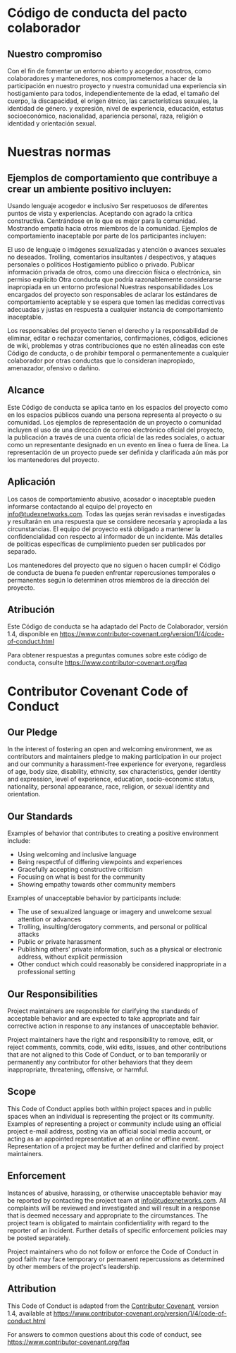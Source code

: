 # Código de conducta del pacto colaborador
## Nuestro compromiso
Con el fin de fomentar un entorno abierto y acogedor, nosotros, como colaboradores y mantenedores, nos comprometemos a hacer de la participación en nuestro proyecto y nuestra comunidad una experiencia sin hostigamiento para todos, independientemente de la edad, el tamaño del cuerpo, la discapacidad, el origen étnico, las características sexuales, la identidad de género. y expresión, nivel de experiencia, educación, estatus socioeconómico, nacionalidad, apariencia personal, raza, religión o identidad y orientación sexual.

# Nuestras normas
## Ejemplos de comportamiento que contribuye a crear un ambiente positivo incluyen:

Usando lenguaje acogedor e inclusivo
Ser respetuosos de diferentes puntos de vista y experiencias.
Aceptando con agrado la crítica constructiva.
Centrándose en lo que es mejor para la comunidad.
Mostrando empatía hacia otros miembros de la comunidad.
Ejemplos de comportamiento inaceptable por parte de los participantes incluyen:

El uso de lenguaje o imágenes sexualizadas y atención o avances sexuales no deseados.
Trolling, comentarios insultantes / despectivos, y ataques personales o políticos
Hostigamiento público o privado.
Publicar información privada de otros, como una dirección física o electrónica, sin permiso explícito
Otra conducta que podría razonablemente considerarse inapropiada en un entorno profesional
Nuestras responsabilidades
Los encargados del proyecto son responsables de aclarar los estándares de comportamiento aceptable y se espera que tomen las medidas correctivas adecuadas y justas en respuesta a cualquier instancia de comportamiento inaceptable.

Los responsables del proyecto tienen el derecho y la responsabilidad de eliminar, editar o rechazar comentarios, confirmaciones, códigos, ediciones de wiki, problemas y otras contribuciones que no estén alineadas con este Código de conducta, o de prohibir temporal o permanentemente a cualquier colaborador por otras conductas que lo consideran inapropiado, amenazador, ofensivo o dañino.

## Alcance
Este Código de conducta se aplica tanto en los espacios del proyecto como en los espacios públicos cuando una persona representa al proyecto o su comunidad. Los ejemplos de representación de un proyecto o comunidad incluyen el uso de una dirección de correo electrónico oficial del proyecto, la publicación a través de una cuenta oficial de las redes sociales, o actuar como un representante designado en un evento en línea o fuera de línea. La representación de un proyecto puede ser definida y clarificada aún más por los mantenedores del proyecto.

## Aplicación
Los casos de comportamiento abusivo, acosador o inaceptable pueden informarse contactando al equipo del proyecto en info@tudexnetworks.com. Todas las quejas serán revisadas e investigadas y resultarán en una respuesta que se considere necesaria y apropiada a las circunstancias. El equipo del proyecto está obligado a mantener la confidencialidad con respecto al informador de un incidente. Más detalles de políticas específicas de cumplimiento pueden ser publicados por separado.

Los mantenedores del proyecto que no siguen o hacen cumplir el Código de conducta de buena fe pueden enfrentar repercusiones temporales o permanentes según lo determinen otros miembros de la dirección del proyecto.

## Atribución
Este Código de conducta se ha adaptado del Pacto de Colaborador, versión 1.4, disponible en https://www.contributor-covenant.org/version/1/4/code-of-conduct.html

Para obtener respuestas a preguntas comunes sobre este código de conducta, consulte https://www.contributor-covenant.org/faq


# Contributor Covenant Code of Conduct

## Our Pledge

In the interest of fostering an open and welcoming environment, we as
contributors and maintainers pledge to making participation in our project and
our community a harassment-free experience for everyone, regardless of age, body
size, disability, ethnicity, sex characteristics, gender identity and expression,
level of experience, education, socio-economic status, nationality, personal
appearance, race, religion, or sexual identity and orientation.

## Our Standards

Examples of behavior that contributes to creating a positive environment
include:

* Using welcoming and inclusive language
* Being respectful of differing viewpoints and experiences
* Gracefully accepting constructive criticism
* Focusing on what is best for the community
* Showing empathy towards other community members

Examples of unacceptable behavior by participants include:

* The use of sexualized language or imagery and unwelcome sexual attention or
 advances
* Trolling, insulting/derogatory comments, and personal or political attacks
* Public or private harassment
* Publishing others' private information, such as a physical or electronic
 address, without explicit permission
* Other conduct which could reasonably be considered inappropriate in a
 professional setting

## Our Responsibilities

Project maintainers are responsible for clarifying the standards of acceptable
behavior and are expected to take appropriate and fair corrective action in
response to any instances of unacceptable behavior.

Project maintainers have the right and responsibility to remove, edit, or
reject comments, commits, code, wiki edits, issues, and other contributions
that are not aligned to this Code of Conduct, or to ban temporarily or
permanently any contributor for other behaviors that they deem inappropriate,
threatening, offensive, or harmful.

## Scope

This Code of Conduct applies both within project spaces and in public spaces
when an individual is representing the project or its community. Examples of
representing a project or community include using an official project e-mail
address, posting via an official social media account, or acting as an appointed
representative at an online or offline event. Representation of a project may be
further defined and clarified by project maintainers.

## Enforcement

Instances of abusive, harassing, or otherwise unacceptable behavior may be
reported by contacting the project team at info@tudexnetworks.com. All
complaints will be reviewed and investigated and will result in a response that
is deemed necessary and appropriate to the circumstances. The project team is
obligated to maintain confidentiality with regard to the reporter of an incident.
Further details of specific enforcement policies may be posted separately.

Project maintainers who do not follow or enforce the Code of Conduct in good
faith may face temporary or permanent repercussions as determined by other
members of the project's leadership.

## Attribution

This Code of Conduct is adapted from the [Contributor Covenant][homepage], version 1.4,
available at https://www.contributor-covenant.org/version/1/4/code-of-conduct.html

[homepage]: https://www.contributor-covenant.org

For answers to common questions about this code of conduct, see
https://www.contributor-covenant.org/faq
